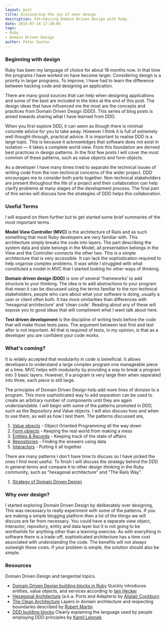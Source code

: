 ```yaml
---
layout: post
title: Discovering the joy of over design
description: Introducing Domain Driven Design with Ruby.
date: 2015-07-14 17:20:05
tags:
- Ruby
- Domain Driven Design
author: Peter Saxton
---
```


### Beginning with design

Ruby has been my language of choice for about 18 months now. In that time the programs I have worked on have become larger. Considering design is a priority in larger programs. To improve, I have had to learn the difference between hacking code and designing an application.

There are many good sources that can help when designing applications and some of the best are included in the links at the end of this post. The design ideas that have influenced me the most are the concepts and practices from Domain Driven Design (DDD). This series of blog posts is aimed towards sharing what I have learned from DDD.

When you first explore DDD, it can seem as though there is minimal concrete advice for you to take away. However I think it is full of extremely well thought-through, practical advice. It is important to realise DDD is a large topic. This is because it acknowledges that software does not exist in isolation — it takes a complete world view. From this foundation are derived best practices in design patterns. In the first few posts I will cover the most common of these patterns, such as value objects and form objects.

As a developer I have many times tried to separate the technical issues of writing code from the non-technical concerns of the wider project. DDD encourages me to consider both parts together. Non-technical stakeholders are present throughout the life of a project and their collaboration can help clarify problems at many stages of the development process. The final part of this series will discuss how the strategies of DDD helps this collaboration.

### Useful Terms

I will expand on them further but to get started some brief summaries of the most important terms.

**Model View Controller (MVC)** is the architecture of Rails and as such something that most Ruby developers are very familiar with. This architecture simply breaks the code into layers. The part describing the system data and state belongs in the Model, all presentation belongs in the View and the Controller connects the other two. This is a simple architecture that is very accessible. It can lack the sophistication required to help organise complex problems. It was while I struggled with what constituted a model in MVC that I started looking for other ways of thinking.

**Domain driven design (DDD)** is one of several 'frameworks' to add structure to your thinking. The idea is to add abstractions to your program that mean it can be discussed using the terms familiar to the non technical stakeholders, people who care about what your software is doing, usually a user or client often both. It has more similarities than differences with 'hexagonal architecture' and 'clean code'. Reading about any of these will expose you to good ideas that will compliment what I want talk about here.

**Test driven development** is the discipline of writing tests before the code that will make those tests pass. The argument between test first and test after is not important. All that is required of tests, in my opinion, is that as a developer you are confident your code works.

### What's coming?

It is widely accepted that modularity in code is beneficial. It allows developers to understand a large complex program one manageable piece at a time. MVC helps with modularity by providing a way to break a program into 3 basic layers. However, if a program is very large then when separated into three, each piece is still large.

The principles of Domain Driven Design help add more lines of division to a program. This more sophisticated way to add separation can be used to create an arbitrary number of components until they are again understandable. I will begin with some of the patterns promoted in DDD, such as the Repository and Value objects. I will also discuss how and when to use them, as well as how I test them. The patterns discussed are,

1. [Value objects](/2015/07/15/value-objects-in-ruby.html) - Object Oriented Programming all the way down
2. [Form objects](/2015/07/23/application-border-control-with-ruby-form-objects.html) - Keeping the real world from making a mess
3. [Entities & Records](/2015/08/02/tackling-god-objects-in-ruby.html) - Keeping track of the state of affairs
4. [Repositories](/2015/08/09/untangle-your-domain-model-from-the-database.html) - Finding the answers using data
5. [Interactors](/2015/08/16/introducing-interactors-to-represent-getting-stuff-done.html) - Putting it all together

There are many patterns I don't have time to discuss so I have picked the ones I find most useful. To finish I will discuss the strategy behind the DDD in general terms and compare it to other design thinking in the Ruby community, such as "hexagonal architecture" and "The Rails Way".

1. [Strategy of Domain Driven Design](/2015/08/20/domain-driven-design-where-the-real-value-lies.html)

### Why over design?

I started exploring Domain Driven Design by deliberately over designing, This was necessary to really experiment with some of the patterns. If you are making a simple blogging platform then a lot of the things we will discuss are far from necessary. You could have a separate view object, interactor, repository, entity and data layer but it is not going to be worthwhile for anything other than a learning exercise. As with everything in software there is a trade-off, sophisticated architecture has a time cost associated with understanding the code. The benefits will not always outweigh these costs. If your problem is simple, the solution should also be simple.

### Resources
Domain Driven Design and tangential topics.

- [Domain Driven Design building blocks in Ruby](http://www.iain.nl/domain-driven-design-building-blocks-in-ruby)
  Quickly introduces entities, value objects, and services according to [Iain Hecker](https://twitter.com/iain_nl)
- [Hexagonal Architecture](http://alistair.cockburn.us/Hexagonal+architecture)
  (a.k.a. Ports and Adapters) by [Alistair Cockburn](https://twitter.com/totheralistair)
- [The Clean Architecture](https://blog.8thlight.com/uncle-bob/2012/08/13/the-clean-architecture.html)
  Layers in domain architecture and respecting boundaries described by [Robert Martin](https://twitter.com/unclebobmartin)
- [DDD building blocks](https://medium.com/@KamilLelonek/ddd-building-blocks-for-ruby-developers-cdc6c25a80d2)
  Clearly explaining the language used by people employing DDD principles by [Kamil Lelonek](https://twitter.com/KamilLelonek)
